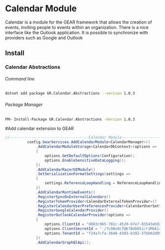 # Calendar Module

Calendar is a module for the GEAR framework that allows the creation of events, inviting people to events within an organization. There is a nice interface like the Outlook application. It is possible to synchronize with providers such as Google and Outlook

## Install
### Calendar Abstractions
###### Command line 
```sh
dotnet add package GR.Calendar.Abstractions --version 1.0.3
```
###### Package Manager

```sh
PM> Install-Package GR.Calendar.Abstractions -Version 1.0.3
```


#Add calendar extension to GEAR

  ```csharp
  //------------------------------------Calendar Module-------------------------------------
			config.GearServices.AddCalendarModule<CalendarManager>()
				.AddCalendarModuleStorage<CalendarDbContext>(options =>
				{
					options.GetDefaultOptions(Configuration);
					options.EnableSensitiveDataLogging();
				})
				.AddCalendarRazorUIModule()
				.SetSerializationFormatSettings(settings =>
				{
					settings.ReferenceLoopHandling = ReferenceLoopHandling.Ignore;
				})
				.AddCalendarRuntimeEvents()
				.RegisterSyncOnExternalCalendars()
				.RegisterTokenProvider<CalendarExternalTokenProvider>()
				.RegisterCalendarUserPreferencesProvider<CalendarUserSettingsService>()
				.RegisterGoogleCalendarProvider()
				.RegisterOutlookCalendarProvider(options =>
				{
					options.ClientId = "d883c965-781c-4520-b7e7-83543eb92b4a";
					options.ClientSecretId = "./7v5Ns0cT@K?BdD85J/r1MkE1rlPran";
					options.TenantId = "f24a7cfa-3648-4303-b392-37bb02d09d28";
				})
				.AddCalendarGraphQlApi();

 ```